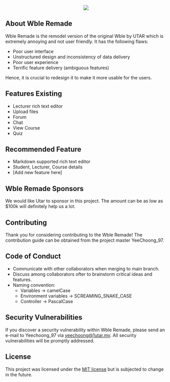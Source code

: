 <p align="center"><a href="https://https://wble.utar.edu.my/" target="_blank"><img src="https://wble.utar.edu.my/WBLE30042020.jpg"></a></p>

## About Wble Remade

Wble Remade is the remodel version of the original Wble by UTAR which is extremely annoying and not user friendly. It has the following flaws:

- Poor user interface
- Unstructured design and inconsistency of data delivery
- Poor user experience
- Terrific feature delivery (ambiguous features)

Hence, it is crucial to redesign it to make it more usable for the users.

## Features Existing

- Lecturer rich text editor
- Upload files
- Forum
- Chat
- View Course
- Quiz

## Recommended Feature

- Markdown supported rich text editor
- Student, Lecturer, Course details
- \[Add new feature here\]

## Wble Remade Sponsors

We would like Utar to sponsor in this project. The amount can be as low as $100k will definitely help us a lot.

## Contributing

Thank you for considering contributing to the Wble Remade! The contribution guide can be obtained from the project master YeeChoong_97.

## Code of Conduct

- Communicate with other collaborators when merging to main branch.
- Discuss among collaborators ofter to brainstorm critical ideas and features.
- Naming convention:
  - Variables -> camelCase
  - Environment variables -> SCREAMING_SNAKE_CASE
  - Controller -> PascalCase

## Security Vulnerabilities

If you discover a security vulnerability within Wble Remade, please send an e-mail to Yeechoong_97 via [yeechoong@1utar.my](mailto:[yeechoong@1utar.my). All security vulnerabilities will be promptly addressed.

## License

This project was licensed under the [MIT license](https://opensource.org/licenses/MIT) but is subjected to change in the future.
